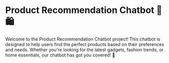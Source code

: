 # Product Recommendation Chatbot 🤖🛍️

Welcome to the Product Recommendation Chatbot project! This chatbot is designed to help users find the perfect products based on their preferences and needs. Whether you're looking for the latest gadgets, fashion trends, or home essentials, our chatbot has got you covered! 🎉
